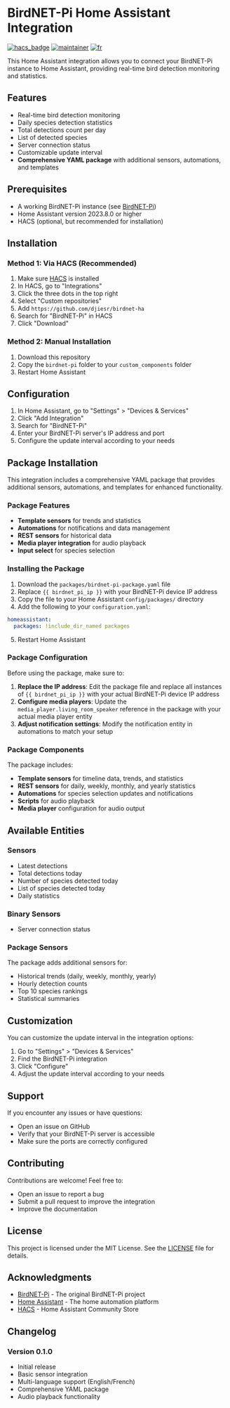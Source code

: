 # BirdNET-Pi Home Assistant Integration

[![hacs_badge](https://img.shields.io/badge/HACS-Default-orange.svg)](https://github.com/hacs/integration)
[![maintainer](https://img.shields.io/badge/maintainer-%40djiesr-blue.svg)](https://github.com/djiesr)
[![fr](https://img.shields.io/badge/lang-fr-yellow.svg)](https://github.com/djiesr/birdnet-ha/blob/main/README.md)

This Home Assistant integration allows you to connect your BirdNET-Pi instance to Home Assistant, providing real-time bird detection monitoring and statistics.

## Features

- Real-time bird detection monitoring
- Daily species detection statistics
- Total detections count per day
- List of detected species
- Server connection status
- Customizable update interval
- **Comprehensive YAML package** with additional sensors, automations, and templates

## Prerequisites

- A working BirdNET-Pi instance (see [BirdNET-Pi](https://github.com/mcguirepr89/BirdNET-Pi))
- Home Assistant version 2023.8.0 or higher
- HACS (optional, but recommended for installation)

## Installation

### Method 1: Via HACS (Recommended)

1. Make sure [HACS](https://hacs.xyz/) is installed
2. In HACS, go to "Integrations"
3. Click the three dots in the top right
4. Select "Custom repositories"
5. Add `https://github.com/djiesr/birdnet-ha`
6. Search for "BirdNET-Pi" in HACS
7. Click "Download"

### Method 2: Manual Installation

1. Download this repository
2. Copy the `birdnet-pi` folder to your `custom_components` folder
3. Restart Home Assistant

## Configuration

1. In Home Assistant, go to "Settings" > "Devices & Services"
2. Click "Add Integration"
3. Search for "BirdNET-Pi"
4. Enter your BirdNET-Pi server's IP address and port
5. Configure the update interval according to your needs

## Package Installation

This integration includes a comprehensive YAML package that provides additional sensors, automations, and templates for enhanced functionality.

### Package Features

- **Template sensors** for trends and statistics
- **Automations** for notifications and data management
- **REST sensors** for historical data
- **Media player integration** for audio playback
- **Input select** for species selection

### Installing the Package

1. Download the `packages/birdnet-pi-package.yaml` file
2. Replace `{{ birdnet_pi_ip }}` with your BirdNET-Pi device IP address
3. Copy the file to your Home Assistant `config/packages/` directory
4. Add the following to your `configuration.yaml`:

```yaml
homeassistant:
  packages: !include_dir_named packages
```

5. Restart Home Assistant

### Package Configuration

Before using the package, make sure to:

1. **Replace the IP address**: Edit the package file and replace all instances of `{{ birdnet_pi_ip }}` with your actual BirdNET-Pi device IP address
2. **Configure media players**: Update the `media_player.living_room_speaker` reference in the package with your actual media player entity
3. **Adjust notification settings**: Modify the notification entity in automations to match your setup

### Package Components

The package includes:

- **Template sensors** for timeline data, trends, and statistics
- **REST sensors** for daily, weekly, monthly, and yearly statistics
- **Automations** for species selection updates and notifications
- **Scripts** for audio playback
- **Media player** configuration for audio output

## Available Entities

### Sensors
- Latest detections
- Total detections today
- Number of species detected today
- List of species detected today
- Daily statistics

### Binary Sensors
- Server connection status

### Package Sensors

The package adds additional sensors for:
- Historical trends (daily, weekly, monthly, yearly)
- Hourly detection counts
- Top 10 species rankings
- Statistical summaries

## Customization

You can customize the update interval in the integration options:
1. Go to "Settings" > "Devices & Services"
2. Find the BirdNET-Pi integration
3. Click "Configure"
4. Adjust the update interval according to your needs

## Support

If you encounter any issues or have questions:
- Open an issue on GitHub
- Verify that your BirdNET-Pi server is accessible
- Make sure the ports are correctly configured

## Contributing

Contributions are welcome! Feel free to:
- Open an issue to report a bug
- Submit a pull request to improve the integration
- Improve the documentation

## License

This project is licensed under the MIT License. See the [LICENSE](LICENSE) file for details.

## Acknowledgments

- [BirdNET-Pi](https://github.com/mcguirepr89/BirdNET-Pi) - The original BirdNET-Pi project
- [Home Assistant](https://www.home-assistant.io/) - The home automation platform
- [HACS](https://hacs.xyz/) - Home Assistant Community Store

## Changelog

### Version 0.1.0
- Initial release
- Basic sensor integration
- Multi-language support (English/French)
- Comprehensive YAML package
- Audio playback functionality
